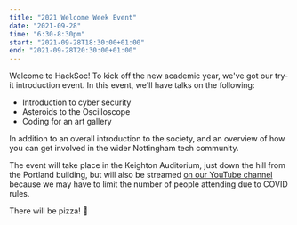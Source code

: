 ```yaml
---
title: "2021 Welcome Week Event"
date: "2021-09-28"
time: "6:30-8:30pm"
start: "2021-09-28T18:30:00+01:00"
end: "2021-09-28T20:30:00+01:00"
---
```


Welcome to HackSoc! To kick off the new academic year, we've got our try-it introduction event. In this event, we'll have talks on the following:

+ Introduction to cyber security
+ Asteroids to the Oscilloscope
+ Coding for an art gallery

In addition to an overall introduction to the society, and an overview of how you can get involved in the wider Nottingham tech community.

The event will take place in the Keighton Auditorium, just down the hill from the Portland building, but will also be streamed [on our YouTube channel](https://www.youtube.com/channel/UC3cq7pgEjandUq9UHpEHaKw) because we may have to limit the number of people attending due to COVID rules.

There will be pizza! 🍕
